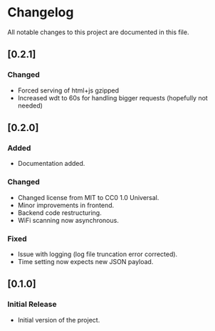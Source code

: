 # Changelog

All notable changes to this project are documented in this file.

## [0.2.1]
### Changed
- Forced serving of html+js gzipped
- Increased wdt to 60s for handling bigger requests (hopefully not needed)

## [0.2.0]
### Added
- Documentation added.

### Changed
- Changed license from MIT to CC0 1.0 Universal.
- Minor improvements in frontend.
- Backend code restructuring.
- WiFi scanning now asynchronous.

### Fixed
- Issue with logging (log file truncation error corrected).
- Time setting now expects new JSON payload.

## [0.1.0]
### Initial Release
- Initial version of the project.